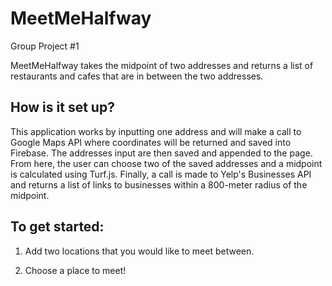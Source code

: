 # MeetMeHalfway
Group Project #1

MeetMeHalfway takes the midpoint of two addresses and returns a list of restaurants and cafes that are in between the two addresses. 

## How is it set up?
This application works by inputting one address and will make a call to Google Maps API where coordinates will be returned and saved into Firebase. The addresses input are then saved and appended to the page. From here, the user can choose two of the saved addresses and a midpoint is calculated using Turf.js. Finally, a call is made to Yelp's Businesses API and returns a list of links to businesses within a 800-meter radius of the midpoint. 

## To get started: 

1. Add two locations that you would like to meet between. 

2. Choose a place to meet! 




